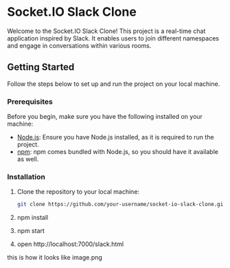 # Socket.IO Slack Clone

Welcome to the Socket.IO Slack Clone! This project is a real-time chat application inspired by Slack. It enables users to join different namespaces and engage in conversations within various rooms.

## Getting Started

Follow the steps below to set up and run the project on your local machine.

### Prerequisites

Before you begin, make sure you have the following installed on your machine:

- [Node.js](https://nodejs.org/): Ensure you have Node.js installed, as it is required to run the project.
- [npm](https://www.npmjs.com/): npm comes bundled with Node.js, so you should have it available as well.

### Installation

1. Clone the repository to your local machine:

   ```sh
   git clone https://github.com/your-username/socket-io-slack-clone.git

2. npm install

3. npm start

4. open http://localhost:7000/slack.html

this is how it looks like 
image.png
